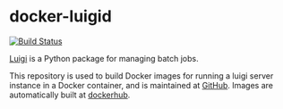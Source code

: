 # docker-luigid
[![Build Status](https://app.travis-ci.com/macinv/docker-luigid.svg?branch=master)](https://app.travis-ci.com/macinv/docker-luigid)

[Luigi](https://github.com/spotify/luigi) is a Python package for managing batch jobs.

This repository is used to build Docker images for running a luigi server instance in a Docker container, and is 
maintained at [GitHub](https://github.com/macinv/docker-luigid).
Images are automatically built at [dockerhub](https://hub.docker.com/repository/docker/macinv/luigid/builds).
